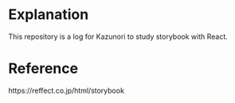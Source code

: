 <h1>Explanation</h1>
<p>This repository is a log for Kazunori to study storybook with React.</p>

<h1>Reference</h1>
<p>https://reffect.co.jp/html/storybook</p>